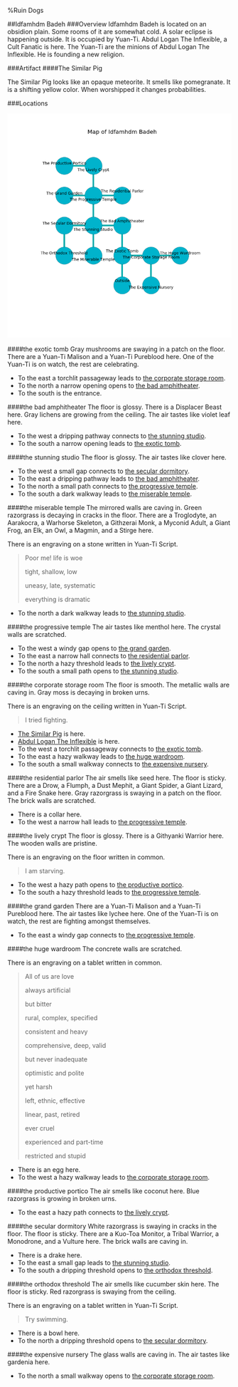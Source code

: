 %Ruin Dogs

##Idfamhdm Badeh
###Overview
Idfamhdm Badeh is located on an obsidion plain. Some rooms of it are somewhat cold. A solar eclipse is happening outside. It is occupied by Yuan-Ti. <a name="Abdul-Logan-The-Inflexible"></a>Abdul Logan The Inflexible, a Cult Fanatic is here. The Yuan-Ti are the minions of Abdul Logan The Inflexible. He  is founding a new religion. 



###Artifact
####<a name="The-Similar-Pig"></a>The Similar Pig


The Similar Pig looks like an opaque meteorite. It smells like pomegranate. It is a shifting yellow color. When worshipped it changes probabilities. 





###Locations


![](../v2/images/Idfamhdm-Badeh.png)

####<a name="the-exotic-tomb"></a>the exotic tomb
Gray mushrooms are swaying in a patch on the floor. There are a Yuan-Ti Malison and a Yuan-Ti Pureblood here. One of the Yuan-Ti is on watch, the rest are celebrating. 



* To the east a torchlit passageway leads to [the corporate storage room](#the-corporate-storage-room).
* To the north a narrow opening opens to [the bad amphitheater](#the-bad-amphitheater).
* To the south is the entrance.


####<a name="the-bad-amphitheater"></a>the bad amphitheater
The floor is glossy. There is a Displacer Beast here. Gray lichens are growing from the ceiling. The air tastes like violet leaf here. 



* To the west a dripping pathway connects to [the stunning studio](#the-stunning-studio).
* To the south a narrow opening leads to [the exotic tomb](#the-exotic-tomb).


####<a name="the-stunning-studio"></a>the stunning studio
The floor is glossy. The air tastes like clover here. 



* To the west a small gap connects to [the secular dormitory](#the-secular-dormitory).
* To the east a dripping pathway leads to [the bad amphitheater](#the-bad-amphitheater).
* To the north a small path connects to [the progressive temple](#the-progressive-temple).
* To the south a dark walkway leads to [the miserable temple](#the-miserable-temple).


####<a name="the-miserable-temple"></a>the miserable temple
The mirrored walls are caving in. Green razorgrass is decaying in cracks in the floor. There are a Troglodyte, an Aarakocra, a Warhorse Skeleton, a Githzerai Monk, a Myconid Adult, a Giant Frog, an Elk, an Owl, a Magmin, and a Stirge here. 

There is an engraving on a stone written in Yuan-Ti Script. 

> Poor me! life is woe
>
> tight, shallow, low
>
> uneasy, late, systematic
>
> everything is dramatic
>


* To the north a dark walkway leads to [the stunning studio](#the-stunning-studio).


####<a name="the-progressive-temple"></a>the progressive temple
The air tastes like menthol here. The crystal walls are scratched. 



* To the west a windy gap opens to [the grand garden](#the-grand-garden).
* To the east a narrow hall connects to [the residential parlor](#the-residential-parlor).
* To the north a hazy threshold leads to [the lively crypt](#the-lively-crypt).
* To the south a small path opens to [the stunning studio](#the-stunning-studio).


####<a name="the-corporate-storage-room"></a>the corporate storage room
The floor is smooth. The metallic walls are caving in. Gray moss is decaying in broken urns. 

There is an engraving on the ceiling written in Yuan-Ti Script. 

> I tried fighting.
>


* [The Similar Pig](#The-Similar-Pig) is here.
* [Abdul Logan The Inflexible](#Abdul-Logan-The-Inflexible) is here.
* To the west a torchlit passageway connects to [the exotic tomb](#the-exotic-tomb).
* To the east a hazy walkway leads to [the huge wardroom](#the-huge-wardroom).
* To the south a small walkway connects to [the expensive nursery](#the-expensive-nursery).


####<a name="the-residential-parlor"></a>the residential parlor
The air smells like seed here. The floor is sticky. There are a Drow, a Flumph, a Dust Mephit, a Giant Spider, a Giant Lizard, and a Fire Snake here. Gray razorgrass is swaying in a patch on the floor. The brick walls are scratched. 



* There is a collar here.
* To the west a narrow hall leads to [the progressive temple](#the-progressive-temple).


####<a name="the-lively-crypt"></a>the lively crypt
The floor is glossy. There is a Githyanki Warrior here. The wooden walls are pristine. 

There is an engraving on the floor written in common. 

> I am starving.
>


* To the west a hazy path opens to [the productive portico](#the-productive-portico).
* To the south a hazy threshold leads to [the progressive temple](#the-progressive-temple).


####<a name="the-grand-garden"></a>the grand garden
There are a Yuan-Ti Malison and a Yuan-Ti Pureblood here. The air tastes like lychee here. One of the Yuan-Ti is on watch, the rest are fighting amongst themselves. 



* To the east a windy gap connects to [the progressive temple](#the-progressive-temple).


####<a name="the-huge-wardroom"></a>the huge wardroom
The concrete walls are scratched. 

There is an engraving on a tablet written in common. 

> All of us are love
>
> always artificial
>
> but bitter
>
> rural, complex, specified
>
> consistent and heavy
>
> comprehensive, deep, valid
>
> but never inadequate
>
> optimistic and polite
>
> yet harsh
>
> left, ethnic, effective
>
> linear, past, retired
>
> ever cruel
>
> experienced and part-time
>
> restricted and stupid
>


* There is an egg here.
* To the west a hazy walkway leads to [the corporate storage room](#the-corporate-storage-room).


####<a name="the-productive-portico"></a>the productive portico
The air smells like coconut here. Blue razorgrass is growing in broken urns. 



* To the east a hazy path connects to [the lively crypt](#the-lively-crypt).


####<a name="the-secular-dormitory"></a>the secular dormitory
White razorgrass is swaying in cracks in the floor. The floor is sticky. There are a Kuo-Toa Monitor, a Tribal Warrior, a Monodrone, and a Vulture here. The brick walls are caving in. 



* There is a drake here.
* To the east a small gap leads to [the stunning studio](#the-stunning-studio).
* To the south a dripping threshold opens to [the orthodox threshold](#the-orthodox-threshold).


####<a name="the-orthodox-threshold"></a>the orthodox threshold
The air smells like cucumber skin here. The floor is sticky. Red razorgrass is swaying from the ceiling. 

There is an engraving on a tablet written in Yuan-Ti Script. 

> Try swimming.
>


* There is a bowl here.
* To the north a dripping threshold opens to [the secular dormitory](#the-secular-dormitory).


####<a name="the-expensive-nursery"></a>the expensive nursery
The glass walls are caving in. The air tastes like gardenia here. 



* To the north a small walkway opens to [the corporate storage room](#the-corporate-storage-room).


